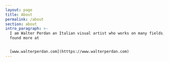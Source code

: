 ```yaml
---
layout: page
title: About
permalink: /about
section: about
intro_paragraph: >-
  I am Walter Perdan an Italian visual artist who works on many fields, you may
  found more at 


  [www.walterperdan.com](htttps://www.walterperdan.com)
---
```


